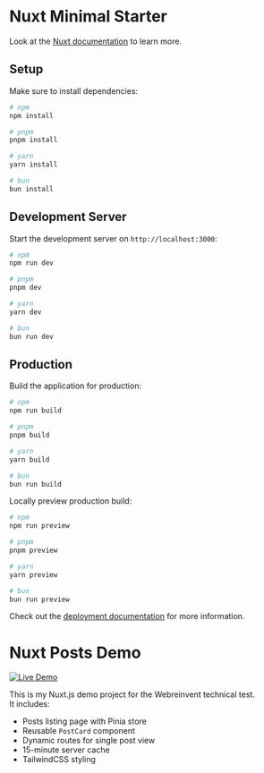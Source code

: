 # Nuxt Minimal Starter

Look at the [Nuxt documentation](https://nuxt.com/docs/getting-started/introduction) to learn more.

## Setup

Make sure to install dependencies:

```bash
# npm
npm install

# pnpm
pnpm install

# yarn
yarn install

# bun
bun install
```

## Development Server

Start the development server on `http://localhost:3000`:

```bash
# npm
npm run dev

# pnpm
pnpm dev

# yarn
yarn dev

# bun
bun run dev
```

## Production

Build the application for production:

```bash
# npm
npm run build

# pnpm
pnpm build

# yarn
yarn build

# bun
bun run build
```

Locally preview production build:

```bash
# npm
npm run preview

# pnpm
pnpm preview

# yarn
yarn preview

# bun
bun run preview
```

Check out the [deployment documentation](https://nuxt.com/docs/getting-started/deployment) for more information.

# Nuxt Posts Demo

[![Live Demo](https://img.shields.io/badge/demo-online-brightgreen)](https://nuxt-posts-demo.vercel.app/)

This is my Nuxt.js demo project for the Webreinvent technical test.  
It includes:
- Posts listing page with Pinia store
- Reusable `PostCard` component
- Dynamic routes for single post view
- 15-minute server cache
- TailwindCSS styling

